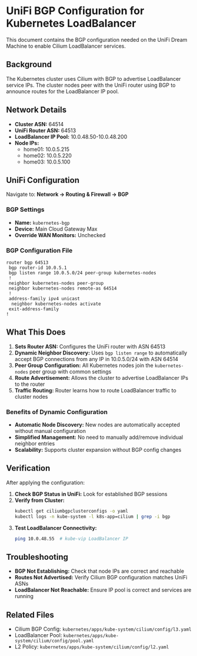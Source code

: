 # UniFi BGP Configuration for Kubernetes LoadBalancer

This document contains the BGP configuration needed on the UniFi Dream Machine to enable Cilium LoadBalancer services.

## Background

The Kubernetes cluster uses Cilium with BGP to advertise LoadBalancer service IPs. The cluster nodes peer with the UniFi router using BGP to announce routes for the LoadBalancer IP pool.

## Network Details

- **Cluster ASN:** 64514
- **UniFi Router ASN:** 64513
- **LoadBalancer IP Pool:** 10.0.48.50-10.0.48.200
- **Node IPs:**
  - home01: 10.0.5.215
  - home02: 10.0.5.220
  - home03: 10.0.5.100

## UniFi Configuration

Navigate to: **Network → Routing & Firewall → BGP**

### BGP Settings

- **Name:** `kubernetes-bgp`
- **Device:** Main Cloud Gateway Max
- **Override WAN Monitors:** Unchecked

### BGP Configuration File

```
router bgp 64513
 bgp router-id 10.0.5.1
 bgp listen range 10.0.5.0/24 peer-group kubernetes-nodes
 !
 neighbor kubernetes-nodes peer-group
 neighbor kubernetes-nodes remote-as 64514
 !
 address-family ipv4 unicast
  neighbor kubernetes-nodes activate
 exit-address-family
!
```

## What This Does

1. **Sets Router ASN:** Configures the UniFi router with ASN 64513
2. **Dynamic Neighbor Discovery:** Uses `bgp listen range` to automatically accept BGP connections from any IP in 10.0.5.0/24 with ASN 64514
3. **Peer Group Configuration:** All Kubernetes nodes join the `kubernetes-nodes` peer group with common settings
4. **Route Advertisement:** Allows the cluster to advertise LoadBalancer IPs to the router
5. **Traffic Routing:** Router learns how to route LoadBalancer traffic to cluster nodes

### Benefits of Dynamic Configuration

- **Automatic Node Discovery:** New nodes are automatically accepted without manual configuration
- **Simplified Management:** No need to manually add/remove individual neighbor entries
- **Scalability:** Supports cluster expansion without BGP config changes

## Verification

After applying the configuration:

1. **Check BGP Status in UniFi:** Look for established BGP sessions
2. **Verify from Cluster:**
   ```bash
   kubectl get ciliumbgpclusterconfigs -o yaml
   kubectl logs -n kube-system -l k8s-app=cilium | grep -i bgp
   ```
3. **Test LoadBalancer Connectivity:**
   ```bash
   ping 10.0.48.55  # kube-vip LoadBalancer IP
   ```

## Troubleshooting

- **BGP Not Establishing:** Check that node IPs are correct and reachable
- **Routes Not Advertised:** Verify Cilium BGP configuration matches UniFi ASNs
- **LoadBalancer Not Reachable:** Ensure IP pool is correct and services are running

## Related Files

- Cilium BGP Config: `kubernetes/apps/kube-system/cilium/config/l3.yaml`
- LoadBalancer Pool: `kubernetes/apps/kube-system/cilium/config/pool.yaml`
- L2 Policy: `kubernetes/apps/kube-system/cilium/config/l2.yaml`
